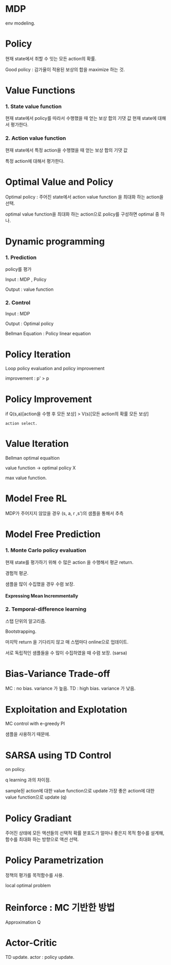 # MDP
env modeling.

# Policy
현재 state에서 취할 수 잇는 모든 action의 확률.

Good policy : 감가율이 적용된 보상의 합을 maximize 하는 것.

# Value Functions

### 1. State value function
현재 state에서 policy를 따라서 수행했을 때 얻는 보상 합의 기댓 값 
현재 state에 대해서 평가한다.
### 2. Action value function
현재 state에서 특정 action을 수행했을 때 얻는 보상 합의 기댓 값

특정 action에 대해서 평가한다.


# Optimal Value and Policy

Optimal policy : 주어진 state에서 action value function 을 최대화 하는 action을 선택.

optimal value function을 최대화 하는 action으로 policy를 구성하면 optimal 중 하나.

# Dynamic programming
### 1. Prediction
policy를 평가

Input : MDP , Policy

Output : value function

### 2. Control
Input : MDP

Output : Optimal policy

Bellman Equation : Policy linear equation 

# Policy Iteration

Loop policy evaluation and policy improvement

improvement :  p' > p

# Policy Improvement 
if Q(s,a)[action을 수행 후 모든 보상] > V(s)[모든 action의 확률 모든 보상]

    action select.

# Value Iteration
Bellman optimal equaltion

value function -> optimal policy X

max value function.

# Model Free RL

MDP가 주어지지 않았을 경우 (s, a, r ,s')의 샘플을 통해서 추측

# Model Free Prediction

### 1. Monte Carlo policy evaluation
현재 state를 평가하기 위해 수 많은 action 을 수행해서 평균 return.

경험적 평균.

샘플을 많이 수집했을 경우 수렴 보장.

#### Expressing Mean Incremmentally

### 2. Temporal-difference learning

스탭 단위의 알고리즘.

Bootstrapping.

마지막 return 을 기다리지 않고 매 스탭마다 online으로 업데이트.

서로 독립적인 샘플들을 수 많이 수집하였을 때 수렴 보장. (sarsa)

# Bias-Variance Trade-off

MC : no bias. variance 가 높음.
TD : high bias. variance 가 낮음. 

# Exploitation and Explotation

MC control with e-greedy PI

샘플을 사용하기 때문에.

# SARSA  using TD Control
on policy.

q learning 과의 차이점.

sample된 action에 대한 value function으로 update
가장 좋은 action에 대한 value function으로 update (q)

# Policy Gradiant
주어진 상태에 모든 액션들의 선택적 확률 분포도가 얼마나 좋은지 목적 함수를 설계해, 함수를 최대화 하는 방향으로 액션 선택.

# Policy Parametrization
정책의 평가를 목적함수를 사용.

local optimal problem

# Reinforce : MC 기반한 방법
Approximation Q

# Actor-Critic
TD update.
actor : policy update.





